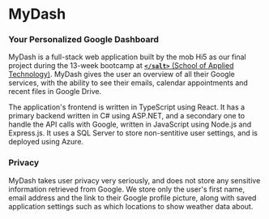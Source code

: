 # MyDash
### Your Personalized Google Dashboard

MyDash is a full-stack web application built by the mob Hi5 as our final project during the 13-week bootcamp at [**`</salt>`** (School of Applied Technology)](https://www.linkedin.com/company/applied-technology-stockholm/mycompany/). MyDash gives the user an overview of all their Google services, with the ability to see their emails, calendar appointments and recent files in Google Drive.

The application's frontend is written in TypeScript using React. It has a primary backend written in C# using ASP.NET, and a secondary one to handle the API calls with Google, written in JavaScript using Node.js and Express.js. It uses a SQL Server to store non-sentitive user settings, and is deployed using Azure.

### Privacy

MyDash takes user privacy very seriously, and does not store any sensitive information retrieved from Google. We store only the user's first name, email address and the link to their Google profile picture, along with saved application settings such as which locations to show weather data about.
